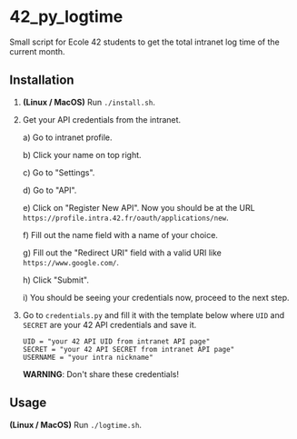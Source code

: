 
# 42_py_logtime

Small script for Ecole 42 students to get the total intranet log time of the current month.

## Installation
1) **(Linux / MacOS)** Run `./install.sh`.

2) Get your API credentials from the intranet.

	a) Go to intranet profile.

	b) Click your name on top right.

	c) Go to "Settings".

	d) Go to "API".

	e) Click on "Register New API". Now you should be at the URL `https://profile.intra.42.fr/oauth/applications/new`.
	
	f) Fill out the name field with a name of your choice.
	
	g) Fill out the "Redirect URI" field with a valid URI like `https://www.google.com/`.
	
	h) Click "Submit".
	
	i) You should be seeing your credentials now, proceed to the next step.

3) Go to `credentials.py` and fill it with the template below where `UID` and `SECRET` are your 42 API credentials and save it.
	```
	UID = "your 42 API UID from intranet API page"
	SECRET = "your 42 API SECRET from intranet API page"
	USERNAME = "your intra nickname"
	```
	**WARNING**: Don't share these credentials!

## Usage

**(Linux / MacOS)** Run `./logtime.sh`.